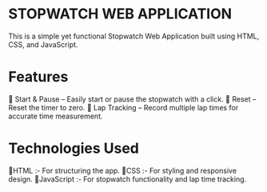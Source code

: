 # STOPWATCH WEB APPLICATION
This is a simple yet functional Stopwatch Web Application built using HTML, CSS, and JavaScript.

# Features
  🔹 Start & Pause – Easily start or pause the stopwatch with a click.
  🔹 Reset – Reset the timer to zero.
  🔹 Lap Tracking – Record multiple lap times for accurate time measurement.

# Technologies Used
  🔹HTML :- For structuring the app.
  🔹CSS :- For styling and responsive design.
  🔹JavaScript :- For stopwatch functionality and lap time tracking.
